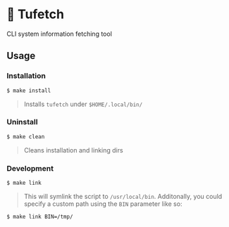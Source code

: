 # 🦦 Tufetch
CLI system information fetching tool

## Usage

### Installation

```bash
$ make install
```
> Installs `tufetch` under `$HOME/.local/bin/`

### Uninstall

```bash
$ make clean
```
> Cleans installation and linking dirs

### Development

```bash
$ make link
```
> This will symlink the script to `/usr/local/bin`. Additonally, you could specify a custom path using the `BIN` parameter like so:

```bash
$ make link BIN=/tmp/
```
